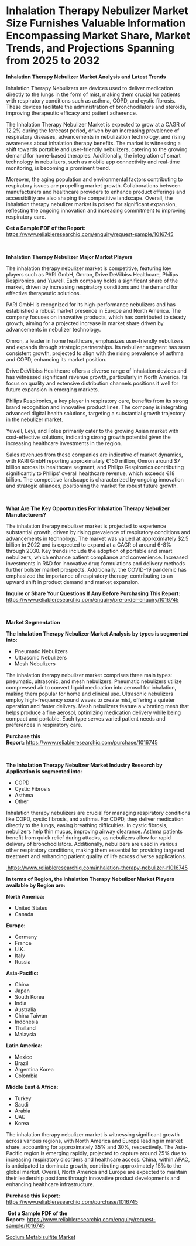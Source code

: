 <p><h1>Inhalation Therapy Nebulizer Market Size Furnishes Valuable Information Encompassing Market Share, Market Trends, and Projections Spanning from 2025 to 2032</h1></p><p><strong>Inhalation Therapy Nebulizer Market Analysis and Latest Trends</strong></p>
<p><p>Inhalation Therapy Nebulizers are devices used to deliver medication directly to the lungs in the form of mist, making them crucial for patients with respiratory conditions such as asthma, COPD, and cystic fibrosis. These devices facilitate the administration of bronchodilators and steroids, improving therapeutic efficacy and patient adherence.</p><p>The Inhalation Therapy Nebulizer Market is expected to grow at a CAGR of 12.2% during the forecast period, driven by an increasing prevalence of respiratory diseases, advancements in nebulization technology, and rising awareness about inhalation therapy benefits. The market is witnessing a shift towards portable and user-friendly nebulizers, catering to the growing demand for home-based therapies. Additionally, the integration of smart technology in nebulizers, such as mobile app connectivity and real-time monitoring, is becoming a prominent trend. </p><p>Moreover, the aging population and environmental factors contributing to respiratory issues are propelling market growth. Collaborations between manufacturers and healthcare providers to enhance product offerings and accessibility are also shaping the competitive landscape. Overall, the inhalation therapy nebulizer market is poised for significant expansion, reflecting the ongoing innovation and increasing commitment to improving respiratory care.</p></p>
<p><strong>Get a Sample PDF of the Report:&nbsp;</strong> <a href="https://www.reliableresearchiq.com/enquiry/request-sample/1016745?utm_campaign=2739&utm_medium=2&utm_source=Github&utm_content=ia&utm_term=02042025&utm_id=inhalation-therapy-nebulizer">https://www.reliableresearchiq.com/enquiry/request-sample/1016745</a></p>
<p>&nbsp;</p>
<p><strong>Inhalation Therapy Nebulizer Major Market Players</strong></p>
<p><p>The inhalation therapy nebulizer market is competitive, featuring key players such as PARI GmbH, Omron, Drive DeVilbiss Healthcare, Philips Respironics, and Yuwell. Each company holds a significant share of the market, driven by increasing respiratory conditions and the demand for effective therapeutic solutions.</p><p>PARI GmbH is recognized for its high-performance nebulizers and has established a robust market presence in Europe and North America. The company focuses on innovative products, which has contributed to steady growth, aiming for a projected increase in market share driven by advancements in nebulizer technology.</p><p>Omron, a leader in home healthcare, emphasizes user-friendly nebulizers and expands through strategic partnerships. Its nebulizer segment has seen consistent growth, projected to align with the rising prevalence of asthma and COPD, enhancing its market position.</p><p>Drive DeVilbiss Healthcare offers a diverse range of inhalation devices and has witnessed significant revenue growth, particularly in North America. Its focus on quality and extensive distribution channels positions it well for future expansion in emerging markets.</p><p>Philips Respironics, a key player in respiratory care, benefits from its strong brand recognition and innovative product lines. The company is integrating advanced digital health solutions, targeting a substantial growth trajectory in the nebulizer market.</p><p>Yuwell, Leyi, and Folee primarily cater to the growing Asian market with cost-effective solutions, indicating strong growth potential given the increasing healthcare investments in the region.</p><p>Sales revenues from these companies are indicative of market dynamics, with PARI GmbH reporting approximately €150 million, Omron around $7 billion across its healthcare segment, and Philips Respironics contributing significantly to Philips’ overall healthcare revenue, which exceeds €18 billion. The competitive landscape is characterized by ongoing innovation and strategic alliances, positioning the market for robust future growth.</p></p>
<p>&nbsp;</p>
<p><strong>What Are The Key Opportunities For Inhalation Therapy Nebulizer Manufacturers?</strong></p>
<p><p>The inhalation therapy nebulizer market is projected to experience substantial growth, driven by rising prevalence of respiratory conditions and advancements in technology. The market was valued at approximately $2.5 billion in 2022 and is expected to expand at a CAGR of around 6-8% through 2030. Key trends include the adoption of portable and smart nebulizers, which enhance patient compliance and convenience. Increased investments in R&D for innovative drug formulations and delivery methods further bolster market prospects. Additionally, the COVID-19 pandemic has emphasized the importance of respiratory therapy, contributing to an upward shift in product demand and market expansion.</p></p>
<p><strong>Inquire or Share Your Questions If Any Before Purchasing This Report:</strong> <a href="https://www.reliableresearchiq.com/enquiry/pre-order-enquiry/1016745?utm_campaign=2739&utm_medium=2&utm_source=Github&utm_content=ia&utm_term=02042025&utm_id=inhalation-therapy-nebulizer">https://www.reliableresearchiq.com/enquiry/pre-order-enquiry/1016745</a></p>
<p>&nbsp;</p>
<p><strong>Market Segmentation</strong></p>
<p><strong>The Inhalation Therapy Nebulizer Market Analysis by types is segmented into:</strong></p>
<p><ul><li>Pneumatic Nebulizers</li><li>Ultrasonic Nebulizers</li><li>Mesh Nebulizers</li></ul></p>
<p><p>The inhalation therapy nebulizer market comprises three main types: pneumatic, ultrasonic, and mesh nebulizers. Pneumatic nebulizers utilize compressed air to convert liquid medication into aerosol for inhalation, making them popular for home and clinical use. Ultrasonic nebulizers employ high-frequency sound waves to create mist, offering a quieter operation and faster delivery. Mesh nebulizers feature a vibrating mesh that helps produce a fine aerosol, optimizing medication delivery while being compact and portable. Each type serves varied patient needs and preferences in respiratory care.</p></p>
<p><strong>Purchase this Report:&nbsp;</strong><a href="https://www.reliableresearchiq.com/purchase/1016745?utm_campaign=2739&utm_medium=2&utm_source=Github&utm_content=ia&utm_term=02042025&utm_id=inhalation-therapy-nebulizer">https://www.reliableresearchiq.com/purchase/1016745</a></p>
<p>&nbsp;</p>
<p><strong>The Inhalation Therapy Nebulizer Market Industry Research by Application is segmented into:</strong></p>
<p><ul><li>COPD</li><li>Cystic Fibrosis</li><li>Asthma</li><li>Other</li></ul></p>
<p><p>Inhalation therapy nebulizers are crucial for managing respiratory conditions like COPD, cystic fibrosis, and asthma. For COPD, they deliver medication directly to the lungs, easing breathing difficulties. In cystic fibrosis, nebulizers help thin mucus, improving airway clearance. Asthma patients benefit from quick relief during attacks, as nebulizers allow for rapid delivery of bronchodilators. Additionally, nebulizers are used in various other respiratory conditions, making them essential for providing targeted treatment and enhancing patient quality of life across diverse applications.</p></p>
<p><a href="https://www.reliableresearchiq.com/inhalation-therapy-nebulizer-r1016745?utm_campaign=2739&utm_medium=2&utm_source=Github&utm_content=ia&utm_term=02042025&utm_id=inhalation-therapy-nebulizer">&nbsp;https://www.reliableresearchiq.com/inhalation-therapy-nebulizer-r1016745</a></p>
<p><strong>In terms of Region, the Inhalation Therapy Nebulizer Market Players available by Region are:</strong></p>
<p>
    <p> <strong> North America: </strong>
        <ul>
            <li>United States</li>
            <li>Canada</li>
        </ul>
        </p> 
    <p> <strong> Europe: </strong>
        <ul>
            <li>Germany</li>
            <li>France</li>
            <li>U.K.</li>
            <li>Italy</li>
            <li>Russia</li>
        </ul>
        </p> 
    <p> <strong> Asia-Pacific: </strong>
        <ul>
            <li>China</li>
            <li>Japan</li>
            <li>South Korea</li>
            <li>India</li>
            <li>Australia</li>
            <li>China Taiwan</li>
            <li>Indonesia</li>
            <li>Thailand</li>
            <li>Malaysia</li>
        </ul>
        </p> 
    <p> <strong> Latin America: </strong>
        <ul>
            <li>Mexico</li>
            <li>Brazil</li>
            <li>Argentina Korea</li>
            <li>Colombia</li>
        </ul>
        </p> 
    <p> <strong> Middle East & Africa: </strong>
        <ul>
            <li>Turkey</li>
            <li>Saudi</li>
            <li>Arabia</li>
            <li>UAE</li>
            <li>Korea</li>
        </ul>
    </p>
    </p>
<p><p>The inhalation therapy nebulizer market is witnessing significant growth across various regions, with North America and Europe leading in market share, accounting for approximately 35% and 30%, respectively. The Asia-Pacific region is emerging rapidly, projected to capture around 25% due to increasing respiratory disorders and healthcare access. China, within APAC, is anticipated to dominate growth, contributing approximately 15% to the global market. Overall, North America and Europe are expected to maintain their leadership positions through innovative product developments and enhancing healthcare infrastructure.</p></p>
<p><strong>Purchase this Report: </strong><a href="https://www.reliableresearchiq.com/purchase/1016745?utm_campaign=2739&utm_medium=2&utm_source=Github&utm_content=ia&utm_term=02042025&utm_id=inhalation-therapy-nebulizer">https://www.reliableresearchiq.com/purchase/1016745</a></p>
<p>&nbsp;<strong>Get a Sample PDF of the Report:&nbsp;&nbsp;</strong><a href="https://www.reliableresearchiq.com/enquiry/request-sample/1016745?utm_campaign=2739&utm_medium=2&utm_source=Github&utm_content=ia&utm_term=02042025&utm_id=inhalation-therapy-nebulizer">https://www.reliableresearchiq.com/enquiry/request-sample/1016745</a></p>
<p><strong></strong></p>
<p><p><a href="https://github.com/saroarmaicky/Market-Research-Report-List-1/blob/main/sodium-metabisulfite-market.md?utm_campaign=2739&utm_medium=2&utm_source=Github&utm_content=ia&utm_term=02042025&utm_id=inhalation-therapy-nebulizer">Sodium Metabisulfite Market</a></p></p>
